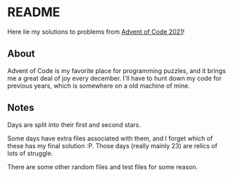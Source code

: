 # README
Here lie my solutions to problems from [Advent of Code 2021](https://adventofcode.com/2021)!

## About
Advent of Code is my favorite place for programming puzzles, and it brings me a great deal of joy every december. I'll have to hunt down my code for previous years, which is somewhere on a old machine of mine. 

## Notes
Days are split into their first and second stars. 

Some days have extra files associated with them, and I forget which of these has my final solution :P. Those days (really mainly 23) are relics of lots of struggle. 

There are some other random files and test files for some reason.
